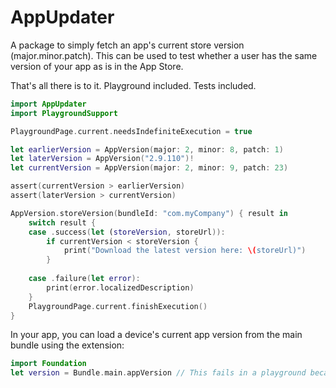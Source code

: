 # AppUpdater

A package to simply fetch an app's current store version (major.minor.patch). This can be used to test whether a user has the same version of your app as is in the App Store.

That's all there is to it. Playground included. Tests included.

``` swift
import AppUpdater
import PlaygroundSupport

PlaygroundPage.current.needsIndefiniteExecution = true

let earlierVersion = AppVersion(major: 2, minor: 8, patch: 1)
let laterVersion = AppVersion("2.9.110")!
let currentVersion = AppVersion(major: 2, minor: 9, patch: 23)

assert(currentVersion > earlierVersion)
assert(laterVersion > currentVersion)

AppVersion.storeVersion(bundleId: "com.myCompany") { result in
    switch result {
    case .success(let (storeVersion, storeUrl)):
        if currentVersion < storeVersion {
            print("Download the latest version here: \(storeUrl)")
        }
        
    case .failure(let error):
        print(error.localizedDescription)
    }
    PlaygroundPage.current.finishExecution()
}
```

In your app, you can load a device's current app version from the main bundle using the extension:
```swift
import Foundation
let version = Bundle.main.appVersion // This fails in a playground because playgrounds don't have versions.
```
